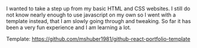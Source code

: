 I wanted to take a step up from my basic HTML and CSS websites. I still do not know nearly enough to use javascript on my own so I went with a template instead, that I am slowly going through and tweaking. So far it has been a very fun experience and I am learning a lot. 

Template: https://github.com/mshuber1981/github-react-portfolio-template 
